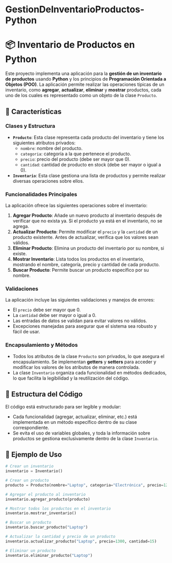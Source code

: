 # GestionDeInventarioProductos-Python

# 📦 Inventario de Productos en Python

Este proyecto implementa una aplicación para la **gestión de un inventario de productos** usando **Python** y los principios de **Programación Orientada a Objetos (POO)**. La aplicación permite realizar las operaciones típicas de un inventario, como **agregar**, **actualizar**, **eliminar** y **mostrar** productos, cada uno de los cuales es representado como un objeto de la clase `Producto`.

## 🚀 Características

### Clases y Estructura
- **`Producto`**: Esta clase representa cada producto del inventario y tiene los siguientes atributos privados:
  - `nombre`: nombre del producto.
  - `categoria`: categoría a la que pertenece el producto.
  - `precio`: precio del producto (debe ser mayor que 0).
  - `cantidad`: cantidad de producto en stock (debe ser mayor o igual a 0).
- **`Inventario`**: Esta clase gestiona una lista de productos y permite realizar diversas operaciones sobre ellos.

### Funcionalidades Principales
La aplicación ofrece las siguientes operaciones sobre el inventario:

1. **Agregar Producto**: Añade un nuevo producto al inventario después de verificar que no exista ya. Si el producto ya está en el inventario, no se agrega.
2. **Actualizar Producto**: Permite modificar el `precio` y la `cantidad` de un producto existente. Antes de actualizar, verifica que los valores sean válidos.
3. **Eliminar Producto**: Elimina un producto del inventario por su nombre, si existe.
4. **Mostrar Inventario**: Lista todos los productos en el inventario, mostrando el nombre, categoría, precio y cantidad de cada producto.
5. **Buscar Producto**: Permite buscar un producto específico por su nombre.

### Validaciones
La aplicación incluye las siguientes validaciones y manejos de errores:

- El `precio` debe ser mayor que 0.
- La `cantidad` debe ser mayor o igual a 0.
- Las entradas de datos se validan para evitar valores no válidos.
- Excepciones manejadas para asegurar que el sistema sea robusto y fácil de usar.

### Encapsulamiento y Métodos
- Todos los atributos de la clase `Producto` son privados, lo que asegura el encapsulamiento. Se implementan **getters** y **setters** para acceder y modificar los valores de los atributos de manera controlada.
- La clase `Inventario` organiza cada funcionalidad en métodos dedicados, lo que facilita la legibilidad y la reutilización del código.

## 📄 Estructura del Código

El código está estructurado para ser legible y modular:

- Cada funcionalidad (agregar, actualizar, eliminar, etc.) está implementada en un método específico dentro de su clase correspondiente.
- Se evita el uso de variables globales, y toda la información sobre productos se gestiona exclusivamente dentro de la clase `Inventario`.

## 📝 Ejemplo de Uso

```python
# Crear un inventario
inventario = Inventario()

# Crear un producto
producto = Producto(nombre="Laptop", categoria="Electrónica", precio=1200.50, cantidad=10)

# Agregar el producto al inventario
inventario.agregar_producto(producto)

# Mostrar todos los productos en el inventario
inventario.mostrar_inventario()

# Buscar un producto
inventario.buscar_producto("Laptop")

# Actualizar la cantidad y precio de un producto
inventario.actualizar_producto("Laptop", precio=1300, cantidad=15)

# Eliminar un producto
inventario.eliminar_producto("Laptop")
